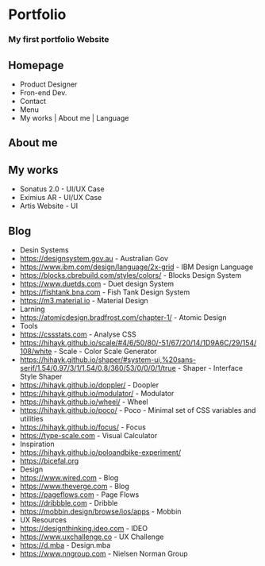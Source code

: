 # Portfolio
### My first portfolio Website

## Homepage
- Product Designer
- Fron-end Dev.
- Contact
- Menu 
-   My works | About me | Language

## About me

## My works
- Sonatus 2.0 - UI/UX Case
- Eximius AR - UI/UX Case
- Artis Website - UI

## Blog
- Desin Systems
-   https://designsystem.gov.au - Australian Gov
-   https://www.ibm.com/design/language/2x-grid - IBM Design Language
-   https://blocks.cbrebuild.com/styles/colors/ - Blocks Design System
-   https://www.duetds.com - Duet design System
-   https://fishtank.bna.com - Fish Tank Design System
-   https://m3.material.io - Material Design
- Larning
-   https://atomicdesign.bradfrost.com/chapter-1/ - Atomic Design
- Tools
-   https://cssstats.com - Analyse CSS
-   https://hihayk.github.io/scale/#4/6/50/80/-51/67/20/14/1D9A6C/29/154/108/white - Scale - Color Scale Generator
-   https://hihayk.github.io/shaper/#system-ui,%20sans-serif/1.54/0.97/3/1/1.54/0.8/360/53/0/0/0/1/true - Shaper - Interface Style Shaper
-   https://hihayk.github.io/doppler/ - Doopler
-   https://hihayk.github.io/modulator/ - Modulator
-   https://hihayk.github.io/wheel/ - Wheel
-   https://hihayk.github.io/poco/ - Poco - Minimal set of CSS variables and utilities
-   https://hihayk.github.io/focus/ - Focus
-   https://type-scale.com - Visual Calculator
- Inspiration
-   https://hihayk.github.io/poloandbike-experiment/
-   https://bicefal.org
- Design
-   https://www.wired.com - Blog
-   https://www.theverge.com - Blog
-   https://pageflows.com - Page Flows
-   https://dribbble.com - Dribble
-   https://mobbin.design/browse/ios/apps - Mobbin
- UX Resources
-   https://designthinking.ideo.com - IDEO
-   https://www.uxchallenge.co - UX Challenge
-   https://d.mba - Design.mba
-   https://www.nngroup.com - Nielsen Norman Group
